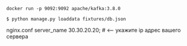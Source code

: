 
```docker run -p 9092:9092 apache/kafka:3.8.0```

```$ python manage.py loaddata fixtures/db.json```

nginx.conf 
server_name  30.30.20.20; # <-- укажите ip адрес вашего сервера